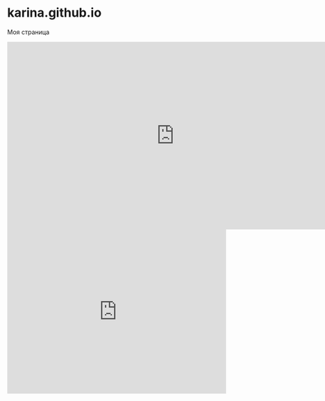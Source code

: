 # karina.github.io
Моя страница


<iframe width="768" height="432" src="https://miro.com/app/live-embed/uXjVPB3Tlks=/?moveToViewport=-336,-532,1403,707&embedId=594358286266" frameborder="0" scrolling="no" allowfullscreen></iframe>


<div style="width: 100%;"><div style="position: relative; padding-bottom: 75.00%; padding-top: 0; height: 0;"><iframe title="Interactive image" frameborder="0" width="1200" height="900" style="position: absolute; top: 0; left: 0; width: 100%; height: 100%;" src="https://view.genial.ly/637b026b775d400018527d47" type="text/html" allowscriptaccess="always" allowfullscreen="true" scrolling="yes" allownetworking="all"></iframe> </div> </div>
